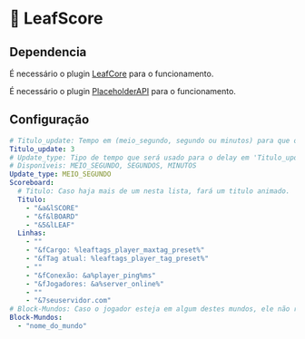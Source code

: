 # 💜 LeafScore

## Dependencia
É necessário o plugin [LeafCore](https://github.com/leafcodebr/LeafCore/releases/tag/Downloads) para o funcionamento.

É necessário o plugin [PlaceholderAPI](https://www.spigotmc.org/resources/placeholderapi.6245/) para o funcionamento.

## Configuração
```yml
# Titulo_update: Tempo em (meio_segundo, segundo ou minutos) para que o titulo atualize para o próximo da lista (ANIMAÇÃO).
Titulo_update: 3
# Update_type: Tipo de tempo que será usado para o delay em 'Titulo_update'
# Disponíveis: MEIO_SEGUNDO, SEGUNDOS, MINUTOS
Update_type: MEIO_SEGUNDO
Scoreboard:
  # Titulo: Caso haja mais de um nesta lista, fará um titulo animado.
  Titulo:
    - "&a&lSCORE"
    - "&f&lBOARD"
    - "&5&lLEAF"
  Linhas:
    - ""
    - "&fCargo: %leaftags_player_maxtag_preset%"
    - "&fTag atual: %leaftags_player_tag_preset%"
    - ""
    - "&fConexão: &a%player_ping%ms"
    - "&fJogadores: &a%server_online%"
    - ""
    - "&7seuservidor.com"
# Block-Mundos: Caso o jogador esteja em algum destes mundos, ele não receberá a scoreboard.
Block-Mundos:
  - "nome_do_mundo"
```


